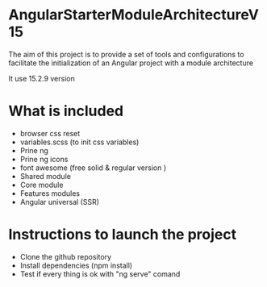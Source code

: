 # AngularStarterModuleArchitectureV15

The aim of this project is to provide a set of tools and configurations to facilitate the initialization of an Angular project with a module architecture 

It use 15.2.9 version

# What is included

- browser css reset
- variables.scss (to init css variables)
- Prine ng
- Prine ng icons
- font awesome (free solid & regular version )
- Shared module
- Core module
- Features modules
- Angular universal (SSR)

# Instructions to launch the project

- Clone the github repository
- Install dependencies (npm install) 
- Test if every thing is ok with "ng serve" comand
